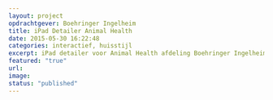 ```yaml
---
layout: project
opdrachtgever: Boehringer Ingelheim
title: iPad Detailer Animal Health
date: 2015-05-30 16:22:48
categories: interactief, huisstijl
excerpt: iPad detailer voor Animal Health afdeling Boehringer Ingelheim
featured: "true"
url:
image:
status: "published"
---
```

